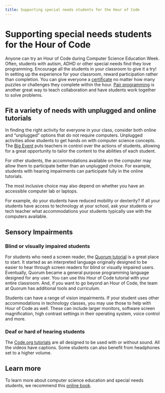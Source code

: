 ```yaml
---
title: Supporting special needs students for the Hour of Code
---
```


# Supporting special needs students for the Hour of Code

Anyone can try an Hour of Code during Computer Science Education Week. Often, students with autism, ADHD or other special needs find they love programming. Encourage all the students in your classroom to give it a try! In setting up the experience for your classroom, reward participation rather than completion. You can give everyone a [certificate](<%= resolve_url('https://code.org/certificates') %>) no matter how many puzzles or challenges they complete within the hour. [Pair programming](https://www.youtube.com/watch?v=vgkahOzFH2Q) is another great way to teach collaboration and have students work together to solve problems.

## Fit a variety of needs with unplugged and online tutorials

In finding the right activity for everyone in your class, consider both online and “unplugged” options that do not require computers. Unplugged activities allow students to get hands on with computer science concepts. The [Big Event](https://studio.code.org/s/course1/stage/15/puzzle/1) puts teachers in control over the actions of students, allowing for a great opportunity to tailor the content to the abilities of each student. 

For other students, the accommodations available on the computer may allow them to participate better than an unplugged choice. For example, students with hearing impairments can participate fully in the online tutorials.


The most inclusive choice may also depend on whether you have an accessible computer lab or laptops.

For example, do your students have reduced mobility or dexterity? If all your students have access to technology at your school, ask your students or tech teacher what accommodations your students typically use with the computers available. 

## Sensory Impairments

### Blind or visually impaired students

For students who need a screen reader, the [Quorum tutorial](https://quorumlanguage.com/documents/hourofcode/part1.php) is a great place to start. It started as an interpreted language originally designed to be easier to hear through screen readers for blind or visually impaired users. Eventually, Quorum became a general purpose programming language designed for any user. You can use this Hour of Code tutorial with your entire classroom. And, if you want to go beyond an Hour of Code, the team at Quorum has additional tools and curriculum.


Students can have a range of vision impairments. If your student uses other accommodations in technology classes, you may use those to help with Hour of Code as well. These can include larger monitors, software screen magnification, high contrast settings in their operating system, voice control and more.

### Deaf or hard of hearing students

The [Code.org tutorials](https://studio.code.org/) are all designed to be used with or without sound. All the videos have captions. Some students can also benefit from headphones set to a higher volume. 

## Learn more

To learn more about computer science education and special needs students, we recommend this [online book](http://www.catea.gatech.edu/scitrain/accommodating.pdf).



